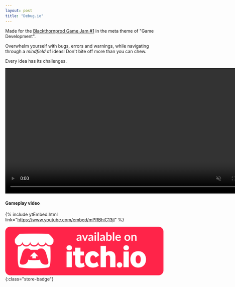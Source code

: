 ```yaml
---
layout: post
title: "Debug.io"
---
```


Made for the [Blackthornprod Game Jam #1](https://itch.io/jam/blackthornprod-game-jam-1/rate/319164) in the meta theme of "Game Development".

Overwhelm yourself with bugs, errors and warnings, while navigating through a *mindfield* of ideas! Don't bite off more than you can chew.

Every idea has its challenges.

<video autoplay muted loop class="post-video" width="800">
      <source src="/assets/media/debugio-gameplay.mp4" type="video/mp4">
</video>

#### Gameplay video
{% include ytEmbed.html link="https://www.youtube.com/embed/mPRBhiC13jI" %}

[![itch.io Store Link](/assets/media/itch-store-badge.svg)](https://xsoodx.itch.io/debugio){:class="store-badge"}